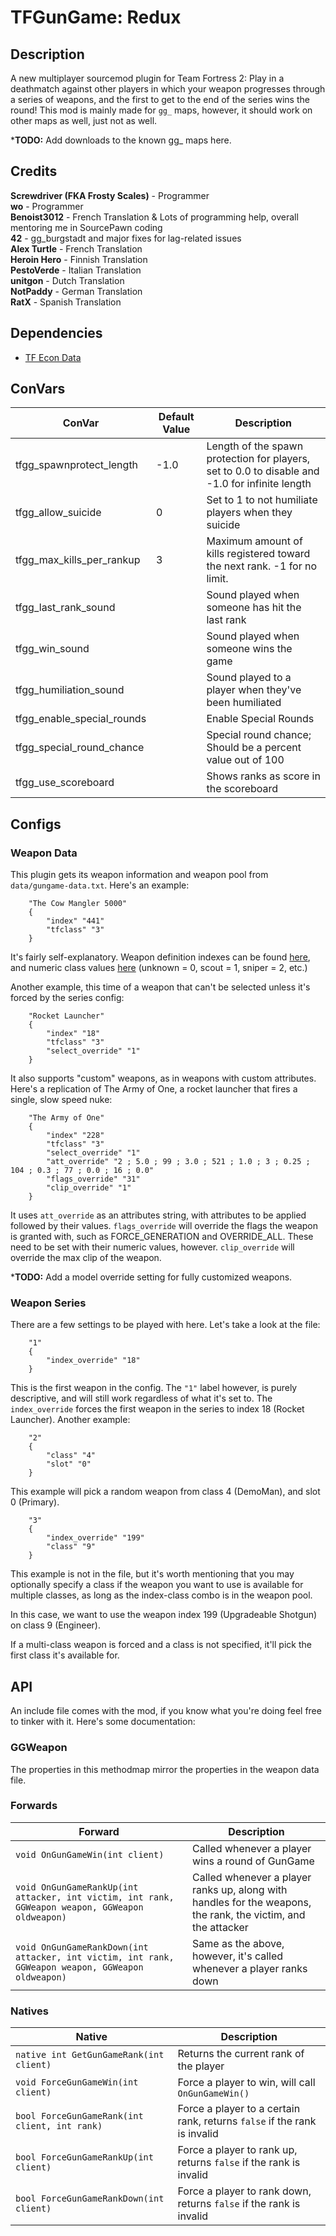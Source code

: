 # TFGunGame: Redux
## Description
  A new multiplayer sourcemod plugin for Team Fortress 2: Play in a deathmatch against other players in which your
 weapon progresses through a series of weapons, and the first to get to the end of the series wins the round! This mod is mainly made for `gg_` maps, however, it should work on other maps as well, just not as well.
 
 *__**TODO:**__ Add downloads to the known gg_ maps here.
 
## Credits
**Screwdriver (FKA Frosty Scales)** - Programmer    
**wo** - Programmer    
**Benoist3012** - French Translation & Lots of programming help, overall mentoring me in SourcePawn coding    
**42** - gg_burgstadt and major fixes for lag-related issues    
**Alex Turtle** - French Translation    
**Heroin Hero** - Finnish Translation    
**PestoVerde** - Italian Translation    
**unitgon** - Dutch Translation    
**NotPaddy** - German Translation    
**RatX** - Spanish Translation    

## Dependencies
- [TF Econ Data](https://github.com/nosoop/SM-TFEconData)

## ConVars
| ConVar | Default Value | Description |
|---|---|---|
| tfgg_spawnprotect_length | -1.0 | Length of the spawn protection for players, set to 0.0 to disable and -1.0 for infinite length |
| tfgg_allow_suicide | 0 | Set to 1 to not humiliate players when they suicide |
| tfgg_max_kills_per_rankup | 3 | Maximum amount of kills registered toward the next rank. -1 for no limit. |
| tfgg_last_rank_sound |  | Sound played when someone has hit the last rank |
| tfgg_win_sound |  | Sound played when someone wins the game |
| tfgg_humiliation_sound |  | Sound played to a player when they've been humiliated |
| tfgg_enable_special_rounds |  | Enable Special Rounds |
| tfgg_special_round_chance |  | Special round chance; Should be a percent value out of 100 |
| tfgg_use_scoreboard |  | Shows ranks as score in the scoreboard |

## Configs
### Weapon Data
  This plugin gets its weapon information and weapon pool from `data/gungame-data.txt`. Here's an example:
```
	"The Cow Mangler 5000"
	{
		"index" "441"
		"tfclass" "3"
	}
```
  It's fairly self-explanatory. Weapon definition indexes can be found [here](https://wiki.alliedmods.net/Team_Fortress_2_Item_Definition_Indexes), and numeric class values [here](https://sm.alliedmods.net/new-api/tf2/TFClassType) (unknown = 0, scout = 1, sniper = 2, etc.)

Another example, this time of a weapon that can't be selected unless it's forced by the series config:
```
	"Rocket Launcher"
	{
		"index" "18"
		"tfclass" "3"
		"select_override" "1"
	}
```

  It also supports "custom" weapons, as in weapons with custom attributes. Here's a replication of The Army of One, a rocket launcher that fires a single, slow speed nuke:
```
	"The Army of One"
	{
		"index" "228"
		"tfclass" "3"
		"select_override" "1"
		"att_override" "2 ; 5.0 ; 99 ; 3.0 ; 521 ; 1.0 ; 3 ; 0.25 ; 104 ; 0.3 ; 77 ; 0.0 ; 16 ; 0.0"
		"flags_override" "31"
		"clip_override" "1"
	}
```
It uses `att_override` as an attributes string, with attributes to be applied followed by their values. `flags_override` will override the flags the weapon is granted with, such as FORCE_GENERATION and OVERRIDE_ALL. These need to be set with their numeric values, however. `clip_override` will override the max clip of the weapon.

*__**TODO:**__ Add a model override setting for fully customized weapons.

### Weapon Series
  There are a few settings to be played with here. Let's take a look at the file:
```
	"1"
	{
		"index_override" "18"
	}
```
  This is the first weapon in the config. The `"1"` label however, is purely descriptive, and will still work regardless of what it's set to. The `index_override` forces the first weapon in the series to index 18 (Rocket Launcher). Another example:
  
```
	"2"
	{
		"class" "4"
		"slot" "0"
	}
```
  This example will pick a random weapon from class 4 (DemoMan), and slot 0 (Primary).
  
```
	"3"
	{
		"index_override" "199"
		"class" "9"
	}
```
  This example is not in the file, but it's worth mentioning that you may optionally specify a class if the weapon you want to use is available for multiple classes, as long as the index-class combo is in the weapon pool.
  
In this case, we want to use the weapon index 199 (Upgradeable Shotgun) on class 9 (Engineer).
  
If a multi-class weapon is forced and a class is not specified, it'll pick the first class it's available for.

## API
  An include file comes with the mod, if you know what you're doing feel free to tinker with it. Here's some documentation:
  
### GGWeapon
  The properties in this methodmap mirror the properties in the weapon data file.
  
### Forwards
| Forward | Description |
|---|---|
| `void OnGunGameWin(int client)` | Called whenever a player wins a round of GunGame |
| `void OnGunGameRankUp(int attacker, int victim, int rank, GGWeapon weapon, GGWeapon oldweapon)` | Called whenever a player ranks up, along with handles for the weapons, the rank, the victim, and the attacker |
| `void OnGunGameRankDown(int attacker, int victim, int rank, GGWeapon weapon, GGWeapon oldweapon)` | Same as the above, however, it's called whenever a player ranks down |

### Natives
| Native | Description |
|---|---|
| `native int GetGunGameRank(int client)` | Returns the current rank of the player |
| `void ForceGunGameWin(int client)` | Force a player to win, will call `OnGunGameWin()` |
| `bool ForceGunGameRank(int client, int rank)` | Force a player to a certain rank, returns `false` if the rank is invalid |
| `bool ForceGunGameRankUp(int client)` | Force a player to rank up, returns `false` if the rank is invalid |
| `bool ForceGunGameRankDown(int client)` | Force a player to rank down, returns `false` if the rank is invalid |